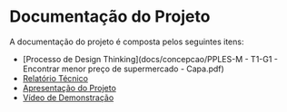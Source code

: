 # Documentação do Projeto

A documentação do projeto é composta pelos seguintes itens: 
 - [Processo de Design Thinking](docs/concepcao/PPLES-M - T1-G1 - Encontrar menor preço de supermercado - Capa.pdf)
 - [Relatório Técnico](relatorio/Relatorio%20Tecnico%20-%20TEMPLATE.md)
 - [Apresentação do Projeto](apresentacao/apresentacao%20-%20TEMPLATE.pptx)
 - [Vídeo de Demonstração](https://youtube.com)

